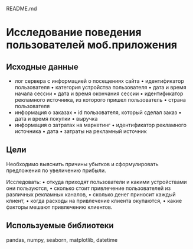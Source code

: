 README.md
# Исследование поведения пользователей моб.приложения
## Исходные данные
- лог сервера с информацией о посещениях сайта
•	идентификатор пользователя
•	категория устройства пользователя
•	дата и время начала сессии
•	дата и время окончания сессии
•	идентификатор рекламного источника, из которого пришел пользователь
•	страна пользователя
- информация о заказах
•	id пользователя, который сделал заказ
•	дата и время покупки
•	выручка
- информация о затратах на маркетинг
•	идентификатор рекламного источника
•	дата
•	затраты на рекламный источник

## Цели

Необходимо выяснить причины убытков и сформулировать предложения по увеличению прибыли. 

Исследовать:
•	откуда приходят пользователи и какими устройствами они пользуются,
•	сколько стоит привлечение пользователей из различных рекламных каналов,
•	сколько денег приносит каждый клиент,
•	когда расходы на привлечение клиента окупаются,
•	какие факторы мешают привлечению клиентов.
## Используемые библиотеки
pandas, numpy, seaborn, matplotlib, datetime
